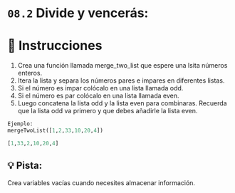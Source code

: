 # `08.2` Divide y vencerás:

# 📝 Instrucciones
1. Crea una función llamada merge_two_list que espere una lsita números enteros.
2. Itera la lista y separa los números pares e impares en diferentes listas.
3. Si el número es impar colócalo en una lista llamada odd.
4. Si el número es par colócalo en una lista llamada even.
5. Luego concatena la lista odd y la lista even para combinaras. Recuerda que la lista odd va primero y que debes añadirle la lista even.

```py
Ejemplo:
mergeTwoList([1,2,33,10,20,4])

[1,33,2,10,20,4]
```

## 💡 Pista:
Crea variables vacías cuando necesites almacenar información.